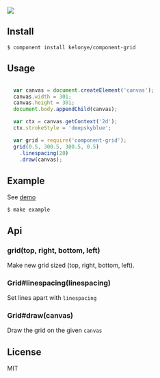 ![](https://dl.dropbox.com/u/30162278/component-grid.png) 


Install
---

    $ component install kelonye/component-grid

Usage
---

```javascript

  var canvas = document.createElement('canvas');
  canvas.width = 301;
  canvas.height = 301;
  document.body.appendChild(canvas);

  var ctx = canvas.getContext('2d');
  ctx.strokeStyle = 'deepskyblue';

  var grid = require('component-grid');
  grid(0.5, 300.5, 300.5, 0.5)
    .linespacing(20)
    .draw(canvas);

```

Example
---

See [demo](http://component-kelonye.rhcloud.com/#/523dcc8d12a4b7fa2900000b)

    $ make example

## Api

### grid(top, right, bottom, left)

  Make new grid sized (top, right, bottom, left).

### Grid#linespacing(linespacing)

  Set lines apart with `linespacing`

### Grid#draw(canvas)
  
  Draw the grid on the given `canvas`

License
---

MIT